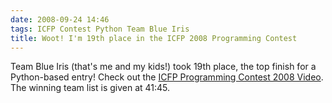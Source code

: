 ```yaml
---
date: 2008-09-24 14:46
tags: ICFP Contest Python Team Blue Iris
title: Woot! I'm 19th place in the ICFP 2008 Programming Contest
---
```


Team Blue Iris (that's me and my kids!) took 19th place, the top finish for a
Python-based entry! Check out the
[ICFP Programming Contest 2008 Video](http://video.google.com/videoplay?docid=-4697764813432201693).
The winning team list is given at 41:45.
